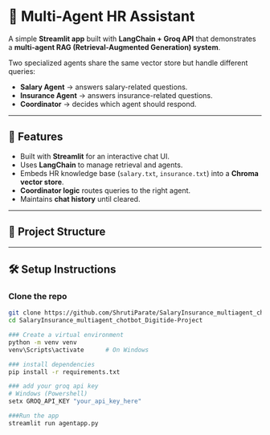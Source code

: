 # 🤖 Multi-Agent HR Assistant

A simple **Streamlit app** built with **LangChain + Groq API** that demonstrates a **multi-agent RAG (Retrieval-Augmented Generation) system**.  

Two specialized agents share the same vector store but handle different queries:
- **Salary Agent** → answers salary-related questions.  
- **Insurance Agent** → answers insurance-related questions.  
- **Coordinator** → decides which agent should respond.  

---

## 🚀 Features
- Built with **Streamlit** for an interactive chat UI.  
- Uses **LangChain** to manage retrieval and agents.  
- Embeds HR knowledge base (`salary.txt`, `insurance.txt`) into a **Chroma vector store**.  
- **Coordinator logic** routes queries to the right agent.  
- Maintains **chat history** until cleared.  

---

## 📂 Project Structure

---

## 🛠️ Setup Instructions

### Clone the repo
```bash
git clone https://github.com/ShrutiParate/SalaryInsurance_multiagent_chotbot_Digitide-Project.git
cd SalaryInsurance_multiagent_chotbot_Digitide-Project

### Create a virtual environment
python -m venv venv
venv\Scripts\activate      # On Windows

### install dependencies
pip install -r requirements.txt

### add your groq api key
# Windows (Powershell)
setx GROQ_API_KEY "your_api_key_here"

###Run the app
streamlit run agentapp.py


